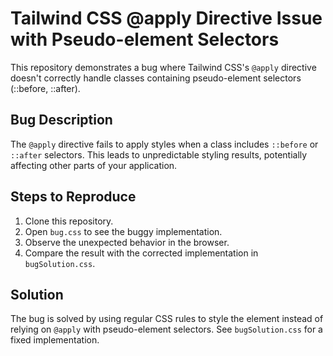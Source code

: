 # Tailwind CSS @apply Directive Issue with Pseudo-element Selectors

This repository demonstrates a bug where Tailwind CSS's `@apply` directive doesn't correctly handle classes containing pseudo-element selectors (::before, ::after).

## Bug Description

The `@apply` directive fails to apply styles when a class includes `::before` or `::after` selectors. This leads to unpredictable styling results, potentially affecting other parts of your application.

## Steps to Reproduce

1. Clone this repository.
2. Open `bug.css` to see the buggy implementation.
3. Observe the unexpected behavior in the browser.
4. Compare the result with the corrected implementation in `bugSolution.css`.

## Solution

The bug is solved by using regular CSS rules to style the element instead of relying on `@apply` with pseudo-element selectors. See `bugSolution.css` for a fixed implementation.